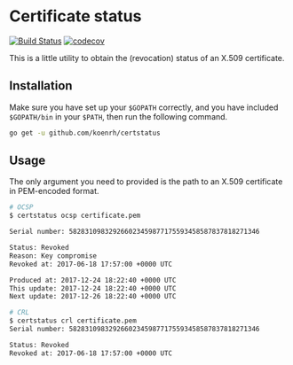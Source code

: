 # Certificate status

[![Build Status](https://travis-ci.org/koenrh/certstatus.svg?branch=master)](https://travis-ci.org/koenrh/certstatus)
[![codecov](https://codecov.io/gh/koenrh/certstatus/branch/master/graph/badge.svg)](https://codecov.io/gh/koenrh/certstatus)

This is a little utility to obtain the (revocation) status of an X.509 certificate.

## Installation

Make sure you have set up your `$GOPATH` correctly, and you have included
`$GOPATH/bin` in your `$PATH`, then run the following command.

```bash
go get -u github.com/koenrh/certstatus
```

## Usage

The only argument you need to provided is the path to an X.509 certificate in
PEM-encoded format.

```bash
# OCSP
$ certstatus ocsp certificate.pem

Serial number: 582831098329266023459877175593458587837818271346

Status: Revoked
Reason: Key compromise
Revoked at: 2017-06-18 17:57:00 +0000 UTC

Produced at: 2017-12-24 18:22:40 +0000 UTC
This update: 2017-12-24 18:22:40 +0000 UTC
Next update: 2017-12-26 18:22:40 +0000 UTC

# CRL
$ certstatus crl certificate.pem
Serial number: 582831098329266023459877175593458587837818271346

Status: Revoked
Revoked at: 2017-06-18 17:57:00 +0000 UTC
```
